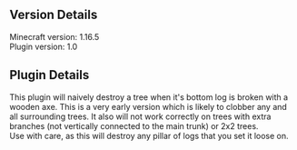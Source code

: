 ## Version Details

Minecraft version: 1.16.5\
Plugin version: 1.0

## Plugin Details

This plugin will naively destroy a tree when it's bottom log is broken with a wooden axe. This is a very early version which is likely to clobber any and all surrounding trees. It also will not work correctly on trees with extra branches (not vertically connected to the main trunk) or 2x2 trees.\
Use with care, as this will destroy any pillar of logs that you set it loose on.
